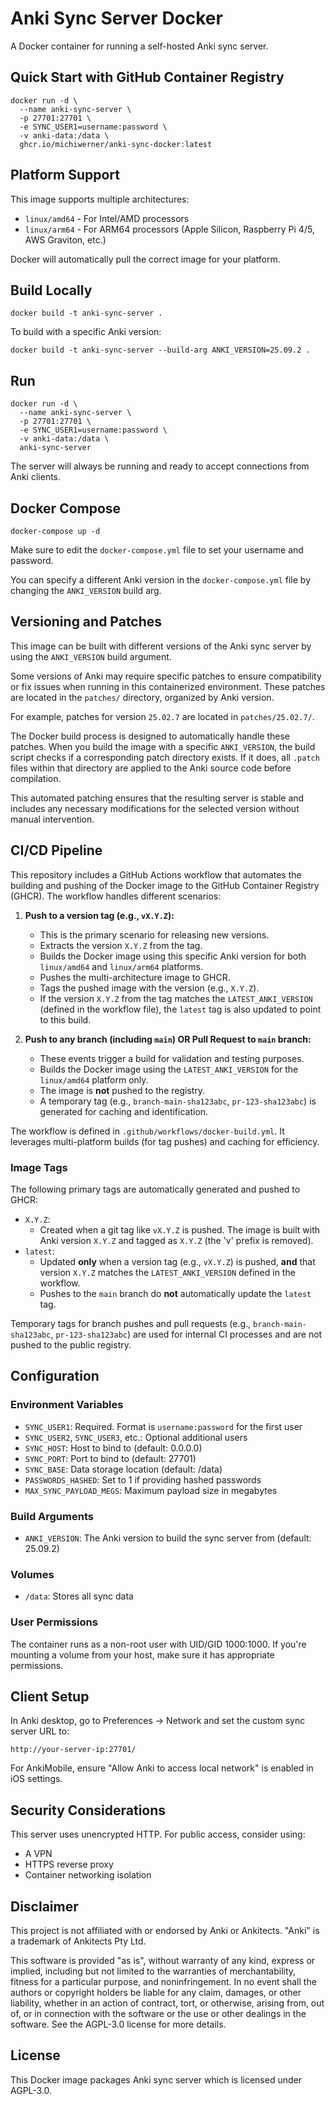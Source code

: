 # Anki Sync Server Docker

A Docker container for running a self-hosted Anki sync server.

## Quick Start with GitHub Container Registry

```
docker run -d \
  --name anki-sync-server \
  -p 27701:27701 \
  -e SYNC_USER1=username:password \
  -v anki-data:/data \
  ghcr.io/michiwerner/anki-sync-docker:latest
```

## Platform Support

This image supports multiple architectures:
- `linux/amd64` - For Intel/AMD processors
- `linux/arm64` - For ARM64 processors (Apple Silicon, Raspberry Pi 4/5, AWS Graviton, etc.)

Docker will automatically pull the correct image for your platform.

## Build Locally

```
docker build -t anki-sync-server .
```

To build with a specific Anki version:

```
docker build -t anki-sync-server --build-arg ANKI_VERSION=25.09.2 .
```

## Run

```
docker run -d \
  --name anki-sync-server \
  -p 27701:27701 \
  -e SYNC_USER1=username:password \
  -v anki-data:/data \
  anki-sync-server
```

The server will always be running and ready to accept connections from Anki clients.

## Docker Compose

```
docker-compose up -d
```

Make sure to edit the `docker-compose.yml` file to set your username and password.

You can specify a different Anki version in the `docker-compose.yml` file by changing the `ANKI_VERSION` build arg.

## Versioning and Patches

This image can be built with different versions of the Anki sync server by using the `ANKI_VERSION` build argument.

Some versions of Anki may require specific patches to ensure compatibility or fix issues when running in this containerized environment. These patches are located in the `patches/` directory, organized by Anki version.

For example, patches for version `25.02.7` are located in `patches/25.02.7/`.

The Docker build process is designed to automatically handle these patches. When you build the image with a specific `ANKI_VERSION`, the build script checks if a corresponding patch directory exists. If it does, all `.patch` files within that directory are applied to the Anki source code before compilation.

This automated patching ensures that the resulting server is stable and includes any necessary modifications for the selected version without manual intervention.

## CI/CD Pipeline

This repository includes a GitHub Actions workflow that automates the building and pushing of the Docker image to the GitHub Container Registry (GHCR). The workflow handles different scenarios:

1.  **Push to a version tag (e.g., `vX.Y.Z`):**
    *   This is the primary scenario for releasing new versions.
    *   Extracts the version `X.Y.Z` from the tag.
    *   Builds the Docker image using this specific Anki version for both `linux/amd64` and `linux/arm64` platforms.
    *   Pushes the multi-architecture image to GHCR.
    *   Tags the pushed image with the version (e.g., `X.Y.Z`).
    *   If the version `X.Y.Z` from the tag matches the `LATEST_ANKI_VERSION` (defined in the workflow file), the `latest` tag is also updated to point to this build.

2.  **Push to any branch (including `main`) OR Pull Request to `main` branch:**
    *   These events trigger a build for validation and testing purposes.
    *   Builds the Docker image using the `LATEST_ANKI_VERSION` for the `linux/amd64` platform only.
    *   The image is **not** pushed to the registry.
    *   A temporary tag (e.g., `branch-main-sha123abc`, `pr-123-sha123abc`) is generated for caching and identification.

The workflow is defined in `.github/workflows/docker-build.yml`. It leverages multi-platform builds (for tag pushes) and caching for efficiency.

### Image Tags

The following primary tags are automatically generated and pushed to GHCR:

-   `X.Y.Z`:
    *   Created when a git tag like `vX.Y.Z` is pushed. The image is built with Anki version `X.Y.Z` and tagged as `X.Y.Z` (the 'v' prefix is removed).
-   `latest`:
    *   Updated **only** when a version tag (e.g., `vX.Y.Z`) is pushed, **and** that version `X.Y.Z` matches the `LATEST_ANKI_VERSION` defined in the workflow.
    *   Pushes to the `main` branch do **not** automatically update the `latest` tag.

Temporary tags for branch pushes and pull requests (e.g., `branch-main-sha123abc`, `pr-123-sha123abc`) are used for internal CI processes and are not pushed to the public registry.

## Configuration

### Environment Variables

- `SYNC_USER1`: Required. Format is `username:password` for the first user
- `SYNC_USER2`, `SYNC_USER3`, etc.: Optional additional users
- `SYNC_HOST`: Host to bind to (default: 0.0.0.0)
- `SYNC_PORT`: Port to bind to (default: 27701)
- `SYNC_BASE`: Data storage location (default: /data)
- `PASSWORDS_HASHED`: Set to 1 if providing hashed passwords
- `MAX_SYNC_PAYLOAD_MEGS`: Maximum payload size in megabytes


### Build Arguments

- `ANKI_VERSION`: The Anki version to build the sync server from (default: 25.09.2)

### Volumes

- `/data`: Stores all sync data

### User Permissions

The container runs as a non-root user with UID/GID 1000:1000. If you're mounting a volume from your host, make sure it has appropriate permissions.

## Client Setup

In Anki desktop, go to Preferences → Network and set the custom sync server URL to:

```
http://your-server-ip:27701/
```

For AnkiMobile, ensure "Allow Anki to access local network" is enabled in iOS settings.

## Security Considerations

This server uses unencrypted HTTP. For public access, consider using:
- A VPN
- HTTPS reverse proxy
- Container networking isolation

## Disclaimer

This project is not affiliated with or endorsed by Anki or Ankitects. "Anki" is a trademark of Ankitects Pty Ltd.

This software is provided "as is", without warranty of any kind, express or implied, including but not limited to the warranties of merchantability, fitness for a particular purpose, and noninfringement. In no event shall the authors or copyright holders be liable for any claim, damages, or other liability, whether in an action of contract, tort, or otherwise, arising from, out of, or in connection with the software or the use or other dealings in the software. See the AGPL-3.0 license for more details.

## License

This Docker image packages Anki sync server which is licensed under AGPL-3.0.
